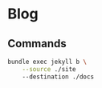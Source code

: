 # Blog

## Commands
```bash
bundle exec jekyll b \
    --source ./site
    --destination ./docs
```
